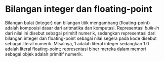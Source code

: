 # Bilangan integer dan floating-point

Bilangan bulat (integer) dan bilangan titik mengambang (floating-point) adalah
komposisi dasar dari aritmatika dan komputasi.
Representasi *built-in* dari nilai ini disebut sebagai primitif numerik, sedangkan
representasi dari bilangan integer dan floating-point sebagai nilai segera
pada kode disebut sebagai literal numerik. Misalnya, 1 adalah literal integer
sedangkan 1.0 adalah literal floating-point; representasi biner mereka dalam
memori sebagai objek adalah primitif numerik.

